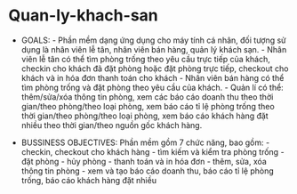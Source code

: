 # Quan-ly-khach-san
- GOALS: 
        -	Phần mềm dạng ứng dụng cho máy tính cá nhân, đối tượng sử dụng là nhân viên lễ tân, nhân viên bán hàng, quản lý khách sạn.
        - Nhân viên lễ tân có thể tìm phòng trống theo yêu cầu trực tiếp của khách, checkin cho khách đã đặt phòng hoặc đặt phòng trực tiếp, checkout cho khách và in hóa đơn thanh toán cho khách
        -	Nhân viên bán hàng có thể tìm phòng trống và đặt phòng theo yêu cầu của khách.
        - Quản lí có thể: thêm/sửa/xóa thông tin phòng, xem các báo cáo doanh thu theo thời gian/theo phòng/theo loại phòng, xem báo cáo tỉ lệ phòng trống theo thời gian/theo phòng/theo loại phòng, xem báo cáo khách hàng đặt nhiều theo thời gian/theo nguồn gốc khách hàng.
 
 - BUSSINESS OBJECTIVES: Phần mềm gồm 7 chức năng, bao gồm:
        - checkin, checkout cho khách hàng 
        - tìm kiếm và kiểm tra phòng trống
        - đặt phòng
        - hủy phòng
         - thanh toán và in hóa đơn
        - thêm, sửa, xóa thông tin phòng
        - xem và tạo báo cáo doanh thu, báo cáo tỉ lệ phòng trống, báo cáo khách hàng đặt nhiều
        
 
